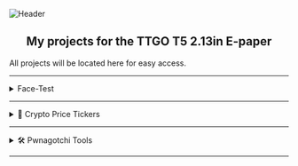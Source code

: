 ![Header](images/.png)
<br>

<div align="center">
  
  ## My projects for the TTGO T5 2.13in E-paper

</div>

All projects will be located here for easy access. 


---

<details>
<summary>Face-Test</summary>
<br />

- <a href=https://github.com/ATOMNFT/TTGO-T5-E-Paper/tree/main/Projects/Face-Test>ASCI Face-Test</a>

</details>

---

<details>
<summary>🤑 Crypto Price Tickers</summary>
<br />

- <a href=#>Crypto-Price</a>

</details>

---

<details>
<summary>🛠️ Pwnagotchi Tools</summary>
<br />

- <a href=#>EPD-Pwny-Trainer</a>

</details>

---